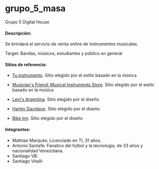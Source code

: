 # grupo_5_masa
Grupo 5 Digital House



#### Descripción: 
Se brindará el servicio de venta online de instrumentos musicales. 

Target: Bandas, músicos, estudiantes y público en general

#### Sitios de referencia: 

* [Tu instrumento](https://tuinstrumento.com.ar/). Sitio elegido por el estilo basado en la música

* [Musician's Friend: Musical Instruments Store](https://www.musiciansfriend.com/). Sitio elegido por el estilo basado en la música

* [Levi's Argentina](https://www.levi.com.ar/). Sitio elegido por el diseño

* [Harley Davidson](https://harley-davidson.com.ar/). Sitio elegido por el diseño

* [Bike Inn](https://www.bikeinn.com/ciclismo/).  Sitio elegido por el diseño

#### Integrantes:

- Mathias Marqués: Licenciado en TI, 31 años.
- Antonio Santafe: Fanatico del futbol y la tecnologia, de 33 años y nacionalidad Venezolana.
- Santiago VB:
- Santiago Vitalli:

